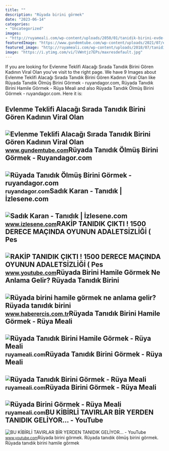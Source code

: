 ```yaml
---
title: ""
description: "Rüyada birini görmek"
date: "2023-06-14"
categories:
- "Uncategorized"
images:
- "http://ruyameali.com/wp-content/uploads/2050/01/tanidik-birini-evde-gormek-810x456.png"
featuredImage: "https://www.gundemtube.com/wp-content/uploads/2021/07/evlenme-teklifi-alacagi-sirada-tanidik-birini-goren-kadinin-viral-olan-goruntuleri-vlR3RJaU-800x440.jpg"
featured_image: "http://ruyameali.com/wp-content/uploads/2018/07/tanidik-birini-gormek.jpg"
image: "https://i.ytimg.com/vi/lVWntjz7EPs/maxresdefault.jpg"
---
```


If you are looking for Evlenme Teklifi Alacağı Sırada Tanıdık Birini Gören Kadının Viral Olan you've visit to the right page. We have 9 Images about Evlenme Teklifi Alacağı Sırada Tanıdık Birini Gören Kadının Viral Olan like Rüyada Tanıdık Ölmüş Birini Görmek - ruyandagor.com, Rüyada Tanıdık Birini Hamile Görmek - Rüya Meali and also Rüyada Tanıdık Ölmüş Birini Görmek - ruyandagor.com. Here it is:

Evlenme Teklifi Alacağı Sırada Tanıdık Birini Gören Kadının Viral Olan
----------------------------------------------------------------------

 ![Evlenme Teklifi Alacağı Sırada Tanıdık Birini Gören Kadının Viral Olan](https://www.gundemtube.com/wp-content/uploads/2021/07/evlenme-teklifi-alacagi-sirada-tanidik-birini-goren-kadinin-viral-olan-goruntuleri-vlR3RJaU-800x440.jpg) <small>www.gundemtube.com</small>Rüyada Tanıdık Ölmüş Birini Görmek - Ruyandagor.com
---------------------------------------------------

 ![Rüyada Tanıdık Ölmüş Birini Görmek - ruyandagor.com](https://images.ruyandagor.com/2017/05/tanidik-olmus-birini-gormek-1539.jpg) <small>ruyandagor.com</small>Sadık Karan - Tanıdık | İzlesene.com
------------------------------------

 ![Sadık Karan - Tanıdık | İzlesene.com](https://i1.imgiz.com/rshots/10223/sadik-karan-tanidik_10223487-6035_1800x945.jpg) <small>www.izlesene.com</small>RAKİP TANIDIK ÇIKTI ! 1500 DERECE MAÇINDA OYUNUN ADALETSİZLİĞİ ( Pes
--------------------------------------------------------------------

 ![RAKİP TANIDIK ÇIKTI ! 1500 DERECE MAÇINDA OYUNUN ADALETSİZLİĞİ ( Pes](https://i.ytimg.com/vi/wuEkjyXjFlQ/maxresdefault.jpg) <small>www.youtube.com</small>Rüyada Birini Hamile Görmek Ne Anlama Gelir? Rüyada Tanıdık Birini
------------------------------------------------------------------

 ![Rüyada birini hamile görmek ne anlama gelir? Rüyada tanıdık birini](https://www.haberercis.com.tr/images/resize/100/600x315/haberler/2022/11/ruyada_birini_hamile_gormek_ne_anlama_gelir_ruyada_tanidik_birini_hamile_gormek_anlami_nedir_h338031_88921.jpg) <small>www.haberercis.com.tr</small>Rüyada Tanıdık Birini Hamile Görmek - Rüya Meali
------------------------------------------------

 ![Rüyada Tanıdık Birini Hamile Görmek - Rüya Meali](http://ruyameali.com/wp-content/uploads/2019/02/ruyada-tanidik-birini-hamile-gormek.jpg) <small>ruyameali.com</small>Rüyada Tanıdık Birini Görmek - Rüya Meali
-----------------------------------------

 ![Rüyada Tanıdık Birini Görmek - Rüya Meali](http://ruyameali.com/wp-content/uploads/2050/01/tanidik-birini-evde-gormek-810x456.png) <small>ruyameali.com</small>Rüyada Birini Görmek - Rüya Meali
---------------------------------

 ![Rüyada Birini Görmek - Rüya Meali](http://ruyameali.com/wp-content/uploads/2018/07/tanidik-birini-gormek.jpg) <small>ruyameali.com</small>BU KİBİRLİ TAVIRLAR BİR YERDEN TANIDIK GELİYOR... - YouTube
-----------------------------------------------------------

 ![BU KİBİRLİ TAVIRLAR BİR YERDEN TANIDIK GELİYOR... - YouTube](https://i.ytimg.com/vi/lVWntjz7EPs/maxresdefault.jpg) <small>www.youtube.com</small>Rüyada birini görmek. Rüyada tanıdık ölmüş birini görmek. Rüyada tanıdık birini hamile görmek
